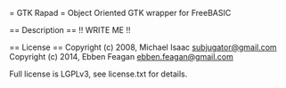 = GTK Rapad =
Object Oriented GTK wrapper for FreeBASIC

== Description ==
!! WRITE ME !!

== License ==
Copyright (c) 2008, Michael Isaac <subjugator@gmail.com>
Copyright (c) 2014, Ebben Feagan <ebben.feagan@gmail.com>

Full license is LGPLv3, see license.txt for details.
